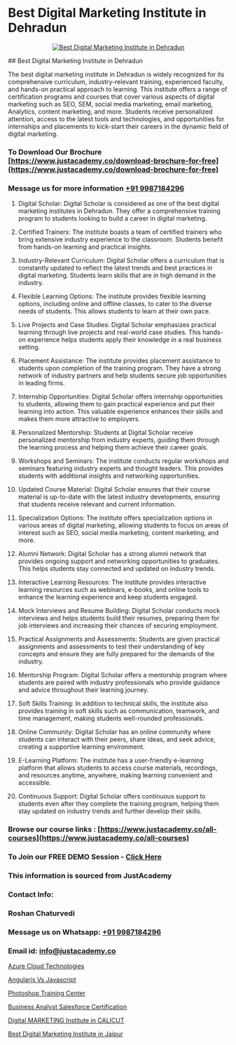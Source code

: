 # Best Digital Marketing Institute in Dehradun

<p align="center">
  <a href="https://justacademy.co/course-detail/digital-marketing">
    <img src="https://justacademy.co/storage2/course_image/1676636720_course_image.webp" alt="Best Digital Marketing Institute in Dehradun">
  </a>
</p>
## Best Digital Marketing Institute in Dehradun

The best digital marketing institute in Dehradun is widely recognized for its comprehensive curriculum, industry-relevant training, experienced faculty, and hands-on practical approach to learning. This institute offers a range of certification programs and courses that cover various aspects of digital marketing such as SEO, SEM, social media marketing, email marketing, Analytics, content marketing, and more. Students receive personalized attention, access to the latest tools and technologies, and opportunities for internships and placements to kick-start their careers in the dynamic field of digital marketing.
### To Download Our Brochure [https://www.justacademy.co/download-brochure-for-free](https://www.justacademy.co/download-brochure-for-free)
### Message us for more information [+91 9987184296](https://api.whatsapp.com/send?phone=919987184296)
1) Digital Scholar: Digital Scholar is considered as one of the best digital marketing institutes in Dehradun. They offer a comprehensive training program to students looking to build a career in digital marketing.

2) Certified Trainers: The institute boasts a team of certified trainers who bring extensive industry experience to the classroom. Students benefit from hands-on learning and practical insights.

3) Industry-Relevant Curriculum: Digital Scholar offers a curriculum that is constantly updated to reflect the latest trends and best practices in digital marketing. Students learn skills that are in high demand in the industry.

4) Flexible Learning Options: The institute provides flexible learning options, including online and offline classes, to cater to the diverse needs of students. This allows students to learn at their own pace.

5) Live Projects and Case Studies: Digital Scholar emphasizes practical learning through live projects and real-world case studies. This hands-on experience helps students apply their knowledge in a real business setting.

6) Placement Assistance: The institute provides placement assistance to students upon completion of the training program. They have a strong network of industry partners and help students secure job opportunities in leading firms.

7) Internship Opportunities: Digital Scholar offers internship opportunities to students, allowing them to gain practical experience and put their learning into action. This valuable experience enhances their skills and makes them more attractive to employers.

8) Personalized Mentorship: Students at Digital Scholar receive personalized mentorship from industry experts, guiding them through the learning process and helping them achieve their career goals.

9) Workshops and Seminars: The institute conducts regular workshops and seminars featuring industry experts and thought leaders. This provides students with additional insights and networking opportunities.

10) Updated Course Material: Digital Scholar ensures that their course material is up-to-date with the latest industry developments, ensuring that students receive relevant and current information.

11) Specialization Options: The institute offers specialization options in various areas of digital marketing, allowing students to focus on areas of interest such as SEO, social media marketing, content marketing, and more.

12) Alumni Network: Digital Scholar has a strong alumni network that provides ongoing support and networking opportunities to graduates. This helps students stay connected and updated on industry trends.

13) Interactive Learning Resources: The institute provides interactive learning resources such as webinars, e-books, and online tools to enhance the learning experience and keep students engaged.

14) Mock Interviews and Resume Building: Digital Scholar conducts mock interviews and helps students build their resumes, preparing them for job interviews and increasing their chances of securing employment.

15) Practical Assignments and Assessments: Students are given practical assignments and assessments to test their understanding of key concepts and ensure they are fully prepared for the demands of the industry.

16) Mentorship Program: Digital Scholar offers a mentorship program where students are paired with industry professionals who provide guidance and advice throughout their learning journey.

17) Soft Skills Training: In addition to technical skills, the institute also provides training in soft skills such as communication, teamwork, and time management, making students well-rounded professionals.

18) Online Community: Digital Scholar has an online community where students can interact with their peers, share ideas, and seek advice, creating a supportive learning environment.

19) E-Learning Platform: The institute has a user-friendly e-learning platform that allows students to access course materials, recordings, and resources anytime, anywhere, making learning convenient and accessible.

20) Continuous Support: Digital Scholar offers continuous support to students even after they complete the training program, helping them stay updated on industry trends and further develop their skills.

### Browse our course links : [https://www.justacademy.co/all-courses](https://www.justacademy.co/all-courses) 
### To Join our FREE DEMO Session - [Click Here](https://www.justacademy.co/register-for-course-demo)


### This information is sourced from JustAcademy
### Contact Info:
### Roshan Chaturvedi
### Message us on Whatsapp: [+91 9987184296](https://api.whatsapp.com/send?phone=919987184296)
### Email id: [info@justacademy.co](mailto:info@justacademy.co)
                
[Azure Cloud Technologies](https://www.linkedin.com/pulse/azure-cloud-technologies-justacademy-sunnyvale-m5gjc?trackingId=ObcOB2105NATIF5NtPqUOw%3D%3D&lipi=urn%3Ali%3Apage%3Ad_flagship3_company_admin%3BJVVM%2Fef%2BR3WBKPYq3pagGw%3D%3D)

[Angularjs Vs Javascript](https://www.linkedin.com/pulse/angularjs-vs-javascript-justacademy-london-pltif?trackingId=F9X%2BfuSno%2BzCg3gx0%2FpuFQ%3D%3D&lipi=urn%3Ali%3Apage%3Ad_flagship3_company_admin%3BptBDr%2FMJTceKgM04UktdDQ%3D%3D)

[Photoshop Training Center](https://medium.com/@roneet705/photoshop-training-center-9b97132a01c2)

[Business Analyst Salesforce Certification](https://medium.com/@prempja40/business-analyst-salesforce-certification-a84bbfafb6d7)

[Digital MARKETING Institute in CALICUT](https://justacademyin.github.io/justacademy/digital-marketing-institute-in-calicut)

[Best Digital Marketing Institute in Jaipur](https://justacademyin.github.io/justacademy/best-digital-marketing-institute-in-jaipur)

